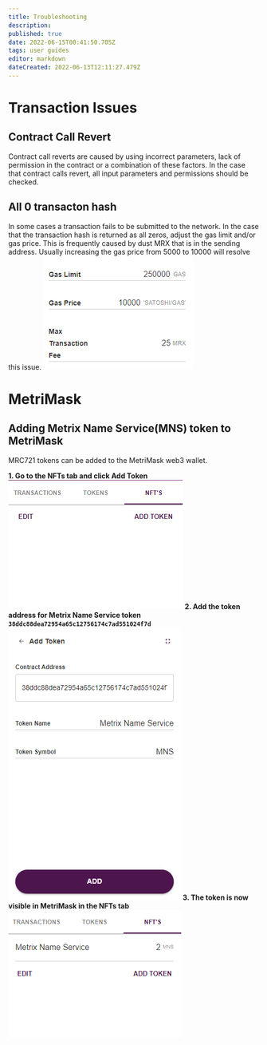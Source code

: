 ```yaml
---
title: Troubleshooting
description: 
published: true
date: 2022-06-15T00:41:50.705Z
tags: user guides
editor: markdown
dateCreated: 2022-06-13T12:11:27.479Z
---
```


# Transaction Issues
## Contract Call Revert
Contract call reverts are caused by using incorrect parameters, lack of permission in the contract or a combination of these factors. In the case that contract calls revert, all input parameters and permissions should be checked.

## All 0 transacton hash
In some cases a transaction fails to be submitted to the network. In the case that the transaction hash is returned as all zeros, adjust the gas limit and/or gas price. This is frequently caused by dust MRX that is in the sending address. Usually increasing the gas price from 5000 to 10000 will resolve this issue.
![gas-adjustment.png](/gas-adjustment.png)
# MetriMask
## Adding Metrix Name Service(MNS) token to MetriMask 
MRC721 tokens can be added to the MetriMask web3 wallet.

**1. Go to the NFTs tab and click Add Token**
![metrimask-add-token.png](/metrimask-add-token.png)
**2. Add the token address for Metrix Name Service token ``38ddc88dea72954a65c12756174c7ad551024f7d``**
![metrimask-token-address.png](/metrimask-token-address.png)
**3. The token is now visible in MetriMask in the NFTs tab** 
![metrimask-nfts-tab.png](/metrimask-nfts-tab.png)
